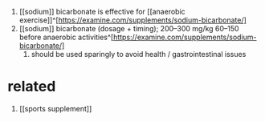 1. [[sodium]] bicarbonate is effective for [[anaerobic exercise]]^[https://examine.com/supplements/sodium-bicarbonate/]
2. [[sodium]] bicarbonate (dosage + timing); 200–300 mg/kg 60–150 before anaerobic activities^[https://examine.com/supplements/sodium-bicarbonate/]
	1. should be used sparingly to avoid health / gastrointestinal issues
# related
1. [[sports supplement]]
